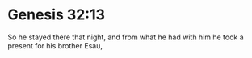 # Genesis 32:13

So he stayed there that night, and from what he had with him he took a present for his brother Esau,
